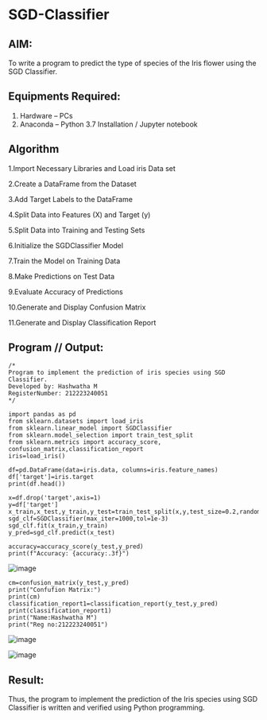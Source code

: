 # SGD-Classifier
## AIM:
To write a program to predict the type of species of the Iris flower using the SGD Classifier.

## Equipments Required:
1. Hardware – PCs
2. Anaconda – Python 3.7 Installation / Jupyter notebook

## Algorithm
1.Import Necessary Libraries and Load iris Data set

2.Create a DataFrame from the Dataset

3.Add Target Labels to the DataFrame

4.Split Data into Features (X) and Target (y)

5.Split Data into Training and Testing Sets

6.Initialize the SGDClassifier Model

7.Train the Model on Training Data

8.Make Predictions on Test Data

9.Evaluate Accuracy of Predictions

10.Generate and Display Confusion Matrix

11.Generate and Display Classification Report

## Program // Output:
```
/*
Program to implement the prediction of iris species using SGD Classifier.
Developed by: Hashwatha M
RegisterNumber: 212223240051
*/
```
```
import pandas as pd
from sklearn.datasets import load_iris
from sklearn.linear_model import SGDClassifier
from sklearn.model_selection import train_test_split
from sklearn.metrics import accuracy_score, confusion_matrix,classification_report
iris=load_iris()

df=pd.DataFrame(data=iris.data, columns=iris.feature_names)
df['target']=iris.target
print(df.head())

x=df.drop('target',axis=1)
y=df['target']
x_train,x_test,y_train,y_test=train_test_split(x,y,test_size=0.2,random_state=42)
sgd_clf=SGDClassifier(max_iter=1000,tol=1e-3)
sgd_clf.fit(x_train,y_train)
y_pred=sgd_clf.predict(x_test)

accuracy=accuracy_score(y_test,y_pred)
print(f"Accuracy: {accuracy:.3f}")
```
![image](https://github.com/user-attachments/assets/76807f43-844b-48ac-874c-ffa83068a21d)

```
cm=confusion_matrix(y_test,y_pred)
print("Confufion Matrix:")
print(cm)
classification_report1=classification_report(y_test,y_pred)
print(classification_report1)
print("Name:Hashwatha M")
print("Reg no:212223240051")
```
![image](https://github.com/user-attachments/assets/9f58a32a-2bd7-4d30-bc78-35dfd9346434)

![image](https://github.com/user-attachments/assets/249fe2af-a8aa-4d33-a5e6-6ec5ecbbddd4)

## Result:
Thus, the program to implement the prediction of the Iris species using SGD Classifier is written and verified using Python programming.
